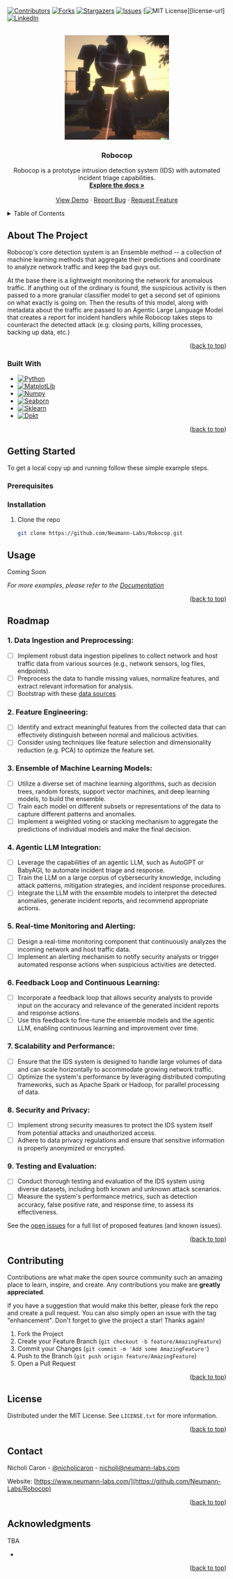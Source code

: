 <a name="readme-top"></a>

<!-- PROJECT SHIELDS -->
<!--
*** I'm using markdown "reference style" links for readability.
*** Reference links are enclosed in brackets [ ] instead of parentheses ( ).
*** See the bottom of this document for the declaration of the reference variables
*** for contributors-url, forks-url, etc. This is an optional, concise syntax you may use.
*** https://www.markdownguide.org/basic-syntax/#reference-style-links
-->
[![Contributors][contributors-shield]][contributors-url]
[![Forks][forks-shield]][forks-url]
[![Stargazers][stars-shield]][stars-url]
[![Issues][issues-shield]][issues-url]
[![MIT License][license-shield]][license-url]
[![LinkedIn][linkedin-shield]][linkedin-url]



<!-- PROJECT LOGO -->
<br />
<div align="center">
  <a href="https://github.com/Neumann-Labs/Robocop">
    <img src="images/logo.png" alt="Logo" width="240" height="240">
  </a>

<h3 align="center">Robocop</h3>

  <p align="center">
Robocop is a prototype intrusion detection system (IDS) with automated incident
triage capabilities. 
<br />
    <a href="https://github.com/Neumann-Labs/Robocop"><strong>Explore the docs »</strong></a>
    <br />
    <br />
    <a href="https://github.com/Neumann-Labs/Robocop">View Demo</a>
    ·
    <a href="https://github.com/Neumann-Labs/Robocop/issues/new?labels=bug&template=bug-report---.md">Report Bug</a>
    ·
    <a href="https://github.com/Neumann-Labs/Robocop/issues/new?labels=enhancement&template=feature-request---.md">Request Feature</a>
  </p>
</div>



<!-- TABLE OF CONTENTS -->
<details>
  <summary>Table of Contents</summary>
  <ol>
    <li>
      <a href="#about-the-project">About The Project</a>
      <ul>
        <li><a href="#built-with">Built With</a></li>
      </ul>
    </li>
    <li>
      <a href="#getting-started">Getting Started</a>
      <ul>
        <li><a href="#prerequisites">Prerequisites</a></li>
        <li><a href="#installation">Installation</a></li>
      </ul>
    </li>
    <li><a href="#usage">Usage</a></li>
    <li><a href="#roadmap">Roadmap</a></li>
    <li><a href="#contributing">Contributing</a></li>
    <li><a href="#license">License</a></li>
    <li><a href="#contact">Contact</a></li>
    <li><a href="#acknowledgments">Acknowledgments</a></li>
  </ol>
</details>



<!-- ABOUT THE PROJECT -->
## About The Project

Robocop's core detection system is an Ensemble method -- a collection of machine 
learning methods that aggregate their predictions and coordinate to
analyze network traffic and keep the bad guys out. 

At the base there is a lightweight monitoring the network for anomalous traffic. If anything out of the ordinary is found, the suspicious activity is then passed to a more granular classifier model to get a second set of opinions on what exactly is going on. Then the results of this model, along with metadata about the traffic are passed to an Agentic Large Language Model that creates a report for incident handlers while Robocop takes steps to counteract the detected attack (e.g. closing ports, killing processes, backing up data, etc.)

<p align="right">(<a href="#readme-top">back to top</a>)</p>



### Built With

* [![Python][python]][python-url]
* [![MatplotLib][matplotlib]][matplotlib-url]
* [![Numpy][numpy]][numpy-url]
* [![Seaborn][seaborn]][seaborn-url]
* [![Sklearn][sklearn]][sklearn-url]
* [![Dpkt][dpkt]][dpkt-url]

<p align="right">(<a href="#readme-top">back to top</a>)</p>



<!-- GETTING STARTED -->
## Getting Started

To get a local copy up and running follow these simple example steps.

### Prerequisites

### Installation

1. Clone the repo
   ```sh
   git clone https://github.com/Neumann-Labs/Robocop.git
   ```
   <!-- USAGE EXAMPLES -->
## Usage

Coming Soon

 _For more examples, please refer to the [Documentation](https://neumann-labs.com/Robocop)_ 

<p align="right">(<a href="#readme-top">back to top</a>)</p>



<!-- ROADMAP -->
## Roadmap

### 1. Data Ingestion and Preprocessing:
- [ ] Implement robust data ingestion pipelines to collect network and host traffic data from various sources (e.g., network sensors, log files, endpoints).
- [ ] Preprocess the data to handle missing values, normalize features, and extract relevant information for analysis.
- [ ] Bootstrap with these [data sources](https://github.com/nicholicaron/robocop/blob/main/data.md)
### 2. Feature Engineering:
- [ ] Identify and extract meaningful features from the collected data that can effectively distinguish between normal and malicious activities.
- [ ] Consider using techniques like feature selection and dimensionality reduction (e.g. PCA) to optimize the feature set.
### 3. Ensemble of Machine Learning Models:
- [ ] Utilize a diverse set of machine learning algorithms, such as decision trees, random forests, support vector machines, and deep learning models, to build the ensemble.
- [ ] Train each model on different subsets or representations of the data to capture different patterns and anomalies.
- [ ] Implement a weighted voting or stacking mechanism to aggregate the predictions of individual models and make the final decision.
### 4. Agentic LLM Integration:
- [ ] Leverage the capabilities of an agentic LLM, such as AutoGPT or BabyAGI, to automate incident triage and response.
- [ ] Train the LLM on a large corpus of cybersecurity knowledge, including attack patterns, mitigation strategies, and incident response procedures.
- [ ] Integrate the LLM with the ensemble models to interpret the detected anomalies, generate incident reports, and recommend appropriate actions.
### 5. Real-time Monitoring and Alerting:
- [ ] Design a real-time monitoring component that continuously analyzes the incoming network and host traffic data.
- [ ] Implement an alerting mechanism to notify security analysts or trigger automated response actions when suspicious activities are detected.
### 6. Feedback Loop and Continuous Learning:
- [ ] Incorporate a feedback loop that allows security analysts to provide input on the accuracy and relevance of the generated incident reports and response actions.
- [ ] Use this feedback to fine-tune the ensemble models and the agentic LLM, enabling continuous learning and improvement over time.
### 7. Scalability and Performance:
- [ ] Ensure that the IDS system is designed to handle large volumes of data and can scale horizontally to accommodate growing network traffic.
- [ ] Optimize the system's performance by leveraging distributed computing frameworks, such as Apache Spark or Hadoop, for parallel processing of data.
### 8. Security and Privacy:
- [ ] Implement strong security measures to protect the IDS system itself from potential attacks and unauthorized access.
- [ ] Adhere to data privacy regulations and ensure that sensitive information is properly anonymized or encrypted.
### 9. Testing and Evaluation:
- [ ] Conduct thorough testing and evaluation of the IDS system using diverse datasets, including both known and unknown attack scenarios.
- [ ] Measure the system's performance metrics, such as detection accuracy, false positive rate, and response time, to assess its effectiveness.

See the [open issues](https://github.com/Neumann-Labs/Robocop/issues) for a full list of proposed features (and known issues).

<p align="right">(<a href="#readme-top">back to top</a>)</p>

<!-- CONTRIBUTING -->
## Contributing

Contributions are what make the open source community such an amazing place to learn, inspire, and create. Any contributions you make are **greatly appreciated**.

If you have a suggestion that would make this better, please fork the repo and create a pull request. You can also simply open an issue with the tag "enhancement".
Don't forget to give the project a star! Thanks again!

1. Fork the Project
2. Create your Feature Branch (`git checkout -b feature/AmazingFeature`)
3. Commit your Changes (`git commit -m 'Add some AmazingFeature'`)
4. Push to the Branch (`git push origin feature/AmazingFeature`)
5. Open a Pull Request

<p align="right">(<a href="#readme-top">back to top</a>)</p>



<!-- LICENSE -->
## License 

Distributed under the MIT License. See `LICENSE.txt` for more information.

<p align="right">(<a href="#readme-top">back to top</a>)</p>





<!-- CONTACT -->
## Contact

Nicholi Caron - [@nicholicaron](https://twitter.com/nicholicaron) - nicholi@neumann-labs.com

Website: [https://www.neumann-labs.com/](https://github.com/Neumann-Labs/Robocop)

<p align="right">(<a href="#readme-top">back to top</a>)</p>



<!-- ACKNOWLEDGMENTS -->
## Acknowledgments
TBA
* []()

<p align="right">(<a href="#readme-top">back to top</a>)</p>



<!-- MARKDOWN LINKS & IMAGES -->
<!-- https://www.markdownguide.org/basic-syntax/#reference-style-links -->
[contributors-shield]: https://img.shields.io/github/contributors/Neumann-Labs/Robocop.svg?style=for-the-badge
[contributors-url]: https://github.com/Neumann-Labs/Robocop/graphs/contributors
[forks-shield]: https://img.shields.io/github/forks/Neumann-Labs/Robocop.svg?style=for-the-badge
[forks-url]: https://github.com/Neumann-Labs/Robocop/network/members
[stars-shield]: https://img.shields.io/github/stars/Neumann-Labs/Robocop.svg?style=for-the-badge
[stars-url]: https://github.com/Neumann-Labs/Robocop/stargazers
[issues-shield]: https://img.shields.io/github/issues/Neumann-Labs/Robocop.svg?style=for-the-badge
[issues-url]: https://github.com/Neumann-Labs/Robocop/issues
[license-shield]: https://img.shields.io/github/license/othneildrew/Best-README-Template.svg?style=for-the-badge 
[licnse-url]: https://github.com/othneildrew/Best-README-Template/blob/master/LICENSE.txt
[linkedin-shield]: https://img.shields.io/badge/-LinkedIn-black.svg?style=for-the-badge&logo=linkedin&colorB=555
[linkedin-url]: https://linkedin.com/in/nicholicaron
[product-screenshot]: images/screenshot.png
[python]: https://img.shields.io/badge/Python-3776AB?style=for-the-badge&logo=python&logoColor=white
[python-url]: https://www.python.org/
[matplotlib]: https://img.shields.io/badge/Matplotlib-%23ffffff.svg?style=for-the-badge&logo=Matplotlib&logoColor=black
[matplotlib-url]: https://matplotlib.org/
[numpy]: https://img.shields.io/badge/numpy-%23013243.svg?style=for-the-badge&logo=numpy&logoColor=white
[numpy-url]: https://numpy.org/
[seaborn]: https://img.shields.io/badge/seaborn-teal
[seaborn-url]: https://seaborn.pydata.org/
[sklearn]: https://img.shields.io/badge/scikit--learn-%23F7931E.svg?style=for-the-badge&logo=scikit-learn&logoColor=white
[sklearn-url]: https://scikit-learn.org/stable/index.html
[dpkt]: https://img.shields.io/badge/dpkt-orange
[dpkt-url]: https://github.com/kbandla/dpkt
